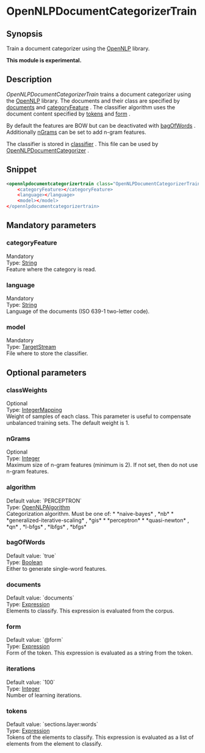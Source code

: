 <h1 class="module">OpenNLPDocumentCategorizerTrain</h1>

## Synopsis

Train a document categorizer using the [OpenNLP](https://opennlp.apache.org/) library.

**This module is experimental.**

## Description

 *OpenNLPDocumentCategorizerTrain* trains a document categorizer using the [OpenNLP](https://opennlp.apache.org/) library. The documents and their class are specified by <a href="#documents" class="param">documents</a> and <a href="#categoryFeature" class="param">categoryFeature</a> . The classifier algorithm uses the document content specified by <a href="#tokens" class="param">tokens</a> and <a href="#form" class="param">form</a> .

By default the features are BOW but can be deactivated with <a href="#bagOfWords" class="param">bagOfWords</a> . Additionally <a href="#nGrams" class="param">nGrams</a> can be set to add n-gram features.

The classifier is stored in <a href="#classifier" class="param">classifier</a> . This file can be used by <a href="../module/OpenNLPDocumentCategorizer" class="module">OpenNLPDocumentCategorizer</a> .

## Snippet



```xml
<opennlpdocumentcategorizertrain class="OpenNLPDocumentCategorizerTrain>
    <categoryFeature></categoryFeature>
    <language></language>
    <model></model>
</opennlpdocumentcategorizertrain>
```

## Mandatory parameters

<h3 id="categoryFeature" class="param">categoryFeature</h3>

<div class="param-level param-level-mandatory">Mandatory
</div>
<div class="param-type">Type: <a href="../converter/java.lang.String" class="converter">String</a>
</div>
Feature where the category is read.

<h3 id="language" class="param">language</h3>

<div class="param-level param-level-mandatory">Mandatory
</div>
<div class="param-type">Type: <a href="../converter/java.lang.String" class="converter">String</a>
</div>
Language of the documents (ISO 639-1 two-letter code).

<h3 id="model" class="param">model</h3>

<div class="param-level param-level-mandatory">Mandatory
</div>
<div class="param-type">Type: <a href="../converter/fr.inra.maiage.bibliome.util.streams.TargetStream" class="converter">TargetStream</a>
</div>
File where to store the classifier.

## Optional parameters

<h3 id="classWeights" class="param">classWeights</h3>

<div class="param-level param-level-optional">Optional
</div>
<div class="param-type">Type: <a href="../converter/fr.inra.maiage.bibliome.alvisnlp.core.module.types.IntegerMapping" class="converter">IntegerMapping</a>
</div>
Weight of samples of each class. This parameter is useful to compensate unbalanced training sets. The default weight is 1.

<h3 id="nGrams" class="param">nGrams</h3>

<div class="param-level param-level-optional">Optional
</div>
<div class="param-type">Type: <a href="../converter/java.lang.Integer" class="converter">Integer</a>
</div>
Maximum size of n-gram features (minimum is 2). If not set, then do not use n-gram features.

<h3 id="algorithm" class="param">algorithm</h3>

<div class="param-level param-level-default-value">Default value: `PERCEPTRON`
</div>
<div class="param-type">Type: <a href="../converter/fr.inra.maiage.bibliome.alvisnlp.bibliomefactory.modules.opennlp.OpenNLPAlgorithm" class="converter">OpenNLPAlgorithm</a>
</div>
Categorization algorithm. Must be one of:
*  *naive-bayes* , *nb* 
*  *generalized-iterative-scaling* , *gis* 
*  *perceptron* 
*  *quasi-newton* , *qn* , *l-bfgs* , *lbfgs* , *bfgs* 



<h3 id="bagOfWords" class="param">bagOfWords</h3>

<div class="param-level param-level-default-value">Default value: `true`
</div>
<div class="param-type">Type: <a href="../converter/java.lang.Boolean" class="converter">Boolean</a>
</div>
Either to generate single-word features.

<h3 id="documents" class="param">documents</h3>

<div class="param-level param-level-default-value">Default value: `documents`
</div>
<div class="param-type">Type: <a href="../converter/fr.inra.maiage.bibliome.alvisnlp.core.corpus.expressions.Expression" class="converter">Expression</a>
</div>
Elements to classify. This expression is evaluated from the corpus.

<h3 id="form" class="param">form</h3>

<div class="param-level param-level-default-value">Default value: `@form`
</div>
<div class="param-type">Type: <a href="../converter/fr.inra.maiage.bibliome.alvisnlp.core.corpus.expressions.Expression" class="converter">Expression</a>
</div>
Form of the token. This expression is evaluated as a string from the token.

<h3 id="iterations" class="param">iterations</h3>

<div class="param-level param-level-default-value">Default value: `100`
</div>
<div class="param-type">Type: <a href="../converter/java.lang.Integer" class="converter">Integer</a>
</div>
Number of learning iterations.

<h3 id="tokens" class="param">tokens</h3>

<div class="param-level param-level-default-value">Default value: `sections.layer:words`
</div>
<div class="param-type">Type: <a href="../converter/fr.inra.maiage.bibliome.alvisnlp.core.corpus.expressions.Expression" class="converter">Expression</a>
</div>
Tokens of the elements to classify. This expression is evaluated as a list of elements from the element to classify.

